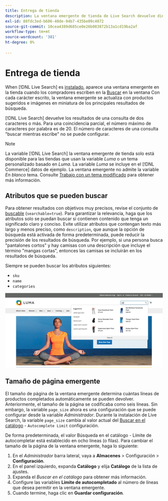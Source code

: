 ```yaml
---
title: Entrega de tienda
description: La ventana emergente de tienda de Live Search devuelve dinámicamente los productos sugeridos y las miniaturas.
exl-id: 88fdc3ed-b606-40de-94b7-435be09c4072
source-git-commit: 10cea4389d685ce0e26b083872b13a1cd19ba2af
workflow-type: tm+mt
source-wordcount: '381'
ht-degree: 0%

---
```


# Entrega de tienda

When [!DNL Live Search] es [instalado](install.md), aparece una ventana emergente en la tienda cuando los compradores escriben en la [Buscar](https://docs.magento.com/user-guide/catalog/search-quick.html) en la ventana Con cada carácter escrito, la ventana emergente se actualiza con productos sugeridos e imágenes en miniatura de los principales resultados de búsqueda.

[!DNL Live Search] devuelve los resultados de una consulta de dos caracteres o más. Para una coincidencia parcial, el número máximo de caracteres por palabra es de 20. El número de caracteres de una consulta &quot;buscar mientras escribe&quot; no se puede configurar.

>[!NOTE]
>
>La variable [!DNL Live Search] la ventana emergente de tienda solo está disponible para las tiendas que usan la variable *Luma* o un tema personalizado basado en *Luma*. La variable *Luma* se incluye en el [!DNL Commerce] datos de ejemplo. La ventana emergente no admite la variable *En blanco* tema. Consulte [Trabajo con un tema modificado](#working-with-modified-theme) para obtener más información.

## Atributos que se pueden buscar

Para obtener resultados con objetivos muy precisos, revise el conjunto de [buscable](https://docs.magento.com/user-guide/stores/attributes-product.html#storefront-properties) (`searchable=true`). Para garantizar la relevancia, haga que los atributos solo se puedan buscar si contienen contenido que tenga un significado claro y conciso. Evite utilizar atributos que contengan texto más largo y menos preciso, como `description`, que aunque la opción de búsqueda está activada de forma predeterminada, puede reducir la precisión de los resultados de búsqueda. Por ejemplo, si una persona busca &quot;pantalones cortos&quot; y hay camisas con una descripción que incluye el término &quot;mangas cortas&quot;, entonces las camisas se incluirán en los resultados de búsqueda.

Siempre se pueden buscar los atributos siguientes:

* `sku`
* `name`
* `categories`

![Opción de búsqueda en directo](assets/storefront-search-as-you-type.png)

## Tamaño de página emergente

El tamaño de página de la ventana emergente determina cuántas líneas de productos completados automáticamente se pueden devolver. Anteriormente, el tamaño de la página se codificaba como seis líneas. Sin embargo, la variable `page_size` ahora es una configuración que se puede configurar desde la variable *Administrador*. Durante la instalación de Live Search, la variable `page_size` cambia al valor actual del [Buscar en el catálogo](https://docs.magento.com/user-guide/configuration/catalog/catalog.html#catalog-search) - `Autocomplete Limit` configuración.

De forma predeterminada, el valor Búsqueda en el catálogo - Límite de autocompletar está establecido en ocho líneas (o filas). Para cambiar el tamaño de la página de la ventana emergente, haga lo siguiente:

1. En el *Administrador* barra lateral, vaya a **Almacenes** > Configuración > **Configuración**.
1. En el panel izquierdo, expanda **Catálogo** y elija **Catálogo** de la lista de ajustes.
1. Expanda el *Buscar en el catálogo* para obtener más información.
1. Configure las variables **Límite de autocompletado** al número de líneas que desea permitir en la ventana emergente.
1. Cuando termine, haga clic en **Guardar configuración**.
